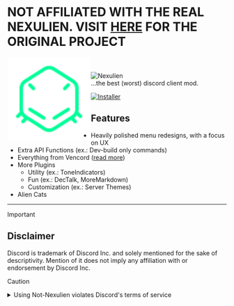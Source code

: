 # NOT AFFILIATED WITH THE REAL NEXULIEN. VISIT [HERE](https://github.com/nexulien/nexulien) FOR THE ORIGINAL PROJECT

<p>
<img alt="Nexulien" src="./images/logo.svg" height="192px" width="192px" align="left">
<br>
<br>
<img alt="Nexulien" src="./images/nexulien.svg"><br>
...the best (worst) discord client mod.
<br>

[![Installer](https://img.shields.io/badge/Installer-7700ee)](https://git.defautluser0.xyz/Not-Nexulien/Not-Nexinstaller/releases/latest)

</p>

## Features

-   Heavily polished menu redesigns, with a focus on UX
-   Extra API Functions (ex.: Dev-build only commands)
-   Everything from Vencord ([read more](https://github.com/Vendicated/Vencord/?tab=readme-ov-file#features))
-   More Plugins
    -   Utility (ex.: ToneIndicators)
    -   Fun (ex.: DecTalk, MoreMarkdown)
    -   Customization (ex.: Server Themes)
-   Alien Cats

---

> [!IMPORTANT]
>
> ## Disclaimer
>
> Discord is trademark of Discord Inc. and solely mentioned for the sake of descriptivity.
> Mention of it does not imply any affiliation with or endorsement by Discord Inc.

> [!CAUTION]
>
> <details>
> <summary>Using Not-Nexulien violates Discord's terms of service</summary>
>
> ## Client modifications are against Discord's Terms of Service.
>
> However, Discord is pretty indifferent about them and there are no known cases of users getting banned for using client mods! So you should generally be fine as long as you don’t use any plugins that implement abusive behaviour. But no worries, all inbuilt plugins are > safe to use!
>
> Regardless, if your account is very important to you and it getting disabled would be a disaster for you, you should probably not use any client mods (not exclusive to Not-Nexulien), just to be safe.
>
> Additionally, make sure not to post screenshots with Not-Nexulien in a server where you might get banned for it.
>
> </details>
